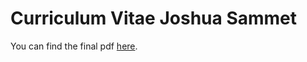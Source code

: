 # Curriculum Vitae Joshua Sammet

You can find the final pdf [here](https://github.com/jsammet/about-me/CV.pdf).
